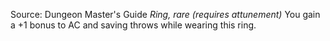 Source: Dungeon Master's Guide
*Ring, rare (requires attunement)*
You gain a +1 bonus to AC and saving throws while wearing this ring.